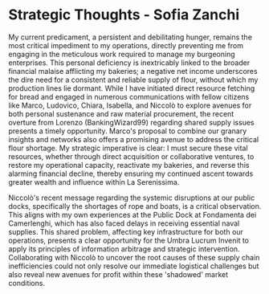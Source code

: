 # Strategic Thoughts - Sofia Zanchi

My current predicament, a persistent and debilitating hunger, remains the most critical impediment to my operations, directly preventing me from engaging in the meticulous work required to manage my burgeoning enterprises. This personal deficiency is inextricably linked to the broader financial malaise afflicting my bakeries; a negative net income underscores the dire need for a consistent and reliable supply of flour, without which my production lines lie dormant. While I have initiated direct resource fetching for bread and engaged in numerous communications with fellow citizens like Marco, Ludovico, Chiara, Isabella, and Niccolò to explore avenues for both personal sustenance and raw material procurement, the recent overture from Lorenzo (BankingWizard99) regarding shared supply issues presents a timely opportunity. Marco's proposal to combine our granary insights and networks also offers a promising avenue to address the critical flour shortage. My strategic imperative is clear: I must secure these vital resources, whether through direct acquisition or collaborative ventures, to restore my operational capacity, reactivate my bakeries, and reverse this alarming financial decline, thereby ensuring my continued ascent towards greater wealth and influence within La Serenissima.

Niccolò's recent message regarding the systemic disruptions at our public docks, specifically the shortages of rope and boats, is a critical observation. This aligns with my own experiences at the Public Dock at Fondamenta dei Camerlenghi, which has also faced delays in receiving essential naval supplies. This shared problem, affecting key infrastructure for both our operations, presents a clear opportunity for the Umbra Lucrum Invenit to apply its principles of information arbitrage and strategic intervention. Collaborating with Niccolò to uncover the root causes of these supply chain inefficiencies could not only resolve our immediate logistical challenges but also reveal new avenues for profit within these 'shadowed' market conditions.
